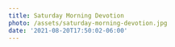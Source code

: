 ```yaml
---
title: Saturday Morning Devotion
photo: /assets/saturday-morning-devotion.jpg
date: '2021-08-20T17:50:02-06:00'
---
```


